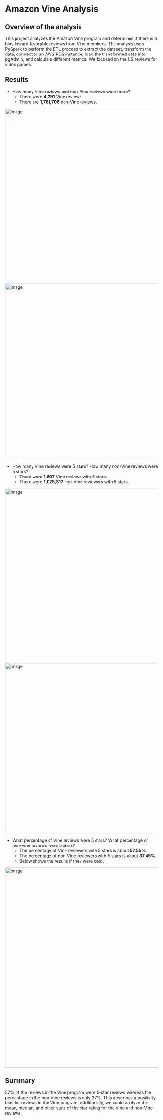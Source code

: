 # Amazon Vine Analysis

## Overview of the analysis
This project analyzes the Amazon Vine program and determines if there is a bias toward favorable reviews from Vine members. The analysis uses PySpark to perform the ETL process to extract the dataset, transform the data, connect to an AWS RDS instance, load the transformed data into pgAdmin, and calculate different metrics. We focused on the US reviews for video games.

## Results

- How many Vine reviews and non-Vine reviews were there?
  - There were **4,291** Vine reviews 
  - There are **1,781,706** non-Vine reviews. 
<img width="576" alt="image" src="https://user-images.githubusercontent.com/58046234/163722447-235f9b5f-9c0a-44b4-97fd-79b93246fcca.png">
<img width="577" alt="image" src="https://user-images.githubusercontent.com/58046234/163722483-f85e2b9e-09c1-4655-9d50-73e99f4bc978.png">

- How many Vine reviews were 5 stars? How many non-Vine reviews were 5 stars?
  - There were **1,607** Vine reviews with 5 stars. 
  - There were **1,025,317** non-Vine reviewers with 5 stars. 
<img width="574" alt="image" src="https://user-images.githubusercontent.com/58046234/163722747-50efae03-f427-41cd-8750-79d7cf834e1e.png">
<img width="559" alt="image" src="https://user-images.githubusercontent.com/58046234/163722658-9940bbac-214d-4f62-b975-1278d80bfdff.png">

- What percentage of Vine reviews were 5 stars? What percentage of non-vine reviews were 5 stars?
  - The percentage of Vine reviewers with 5 stars is about **57.55%**. 
  - The percentage of non-Vine reviewers with 5 stars is about **37.45%**.
  - Below shows the results if they were paid.
<img width="658" alt="image" src="https://user-images.githubusercontent.com/58046234/163722901-8ee0f0f1-31ff-40ff-8138-43d78e933abc.png">

## Summary
57% of the reviews in the Vine program were 5-star reviews whereas the percentage in the non-Vine reviews is only 37%. This describes a positivity bias for reviews in the Vine program.
Additionally, we could analyze the mean, median, and other stats of the star rating for the Vine and non-Vine reviews.
